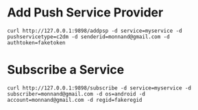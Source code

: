 Add Push Service Provider
===========================

`curl http://127.0.0.1:9898/addpsp -d service=myservice -d pushservicetype=c2dm -d senderid=monnand@gmail.com -d authtoken=faketoken`

Subscribe a Service
===========================
`curl http://127.0.0.1:9898/subscribe -d service=myservice -d subscriber=monnand@gmail.com -d os=android -d account=monnand@gmail.com -d regid=fakeregid`

